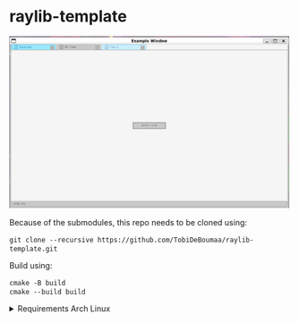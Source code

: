 # raylib-template

<img src='image.png' width='500'>

Because of the submodules, this repo needs to be cloned using:
```
git clone --recursive https://github.com/TobiDeBoumaa/raylib-template.git
```

Build using:
```
cmake -B build
cmake --build build
```

<details>
<summary>Requirements Arch Linux</summary>
  
```
pacman -S glfw-x11
```

</details>
